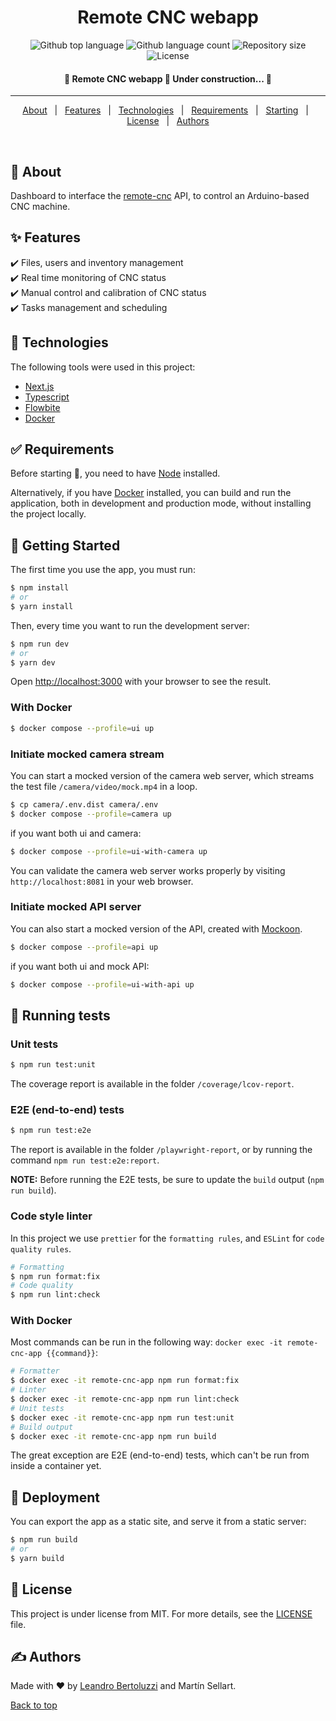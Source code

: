 <h1 align="center">Remote CNC webapp</h1>

<p align="center">
  <img alt="Github top language" src="https://img.shields.io/github/languages/top/Leandro-Bertoluzzi/remote-cnc-webapp?color=56BEB8">

  <img alt="Github language count" src="https://img.shields.io/github/languages/count/Leandro-Bertoluzzi/remote-cnc-webapp?color=56BEB8">

  <img alt="Repository size" src="https://img.shields.io/github/repo-size/Leandro-Bertoluzzi/remote-cnc-webapp?color=56BEB8">

  <img alt="License" src="https://img.shields.io/github/license/Leandro-Bertoluzzi/remote-cnc-webapp?color=56BEB8">
</p>

<!-- Status -->

<h4 align="center">
	🚧 Remote CNC webapp 🚀 Under construction...  🚧
</h4>

<hr>

<p align="center">
  <a href="#dart-about">About</a> &#xa0; | &#xa0;
  <a href="#sparkles-features">Features</a> &#xa0; | &#xa0;
  <a href="#rocket-technologies">Technologies</a> &#xa0; | &#xa0;
  <a href="#white_check_mark-requirements">Requirements</a> &#xa0; | &#xa0;
  <a href="#checkered_flag-getting-started">Starting</a> &#xa0; | &#xa0;
  <a href="#memo-license">License</a> &#xa0; | &#xa0;
  <a href="https://github.com/Leandro-Bertoluzzi" target="_blank">Authors</a>
</p>

<br>

## :dart: About

Dashboard to interface the [remote-cnc](https://github.com/Leandro-Bertoluzzi/remote-cnc) API, to control an Arduino-based CNC machine.

## :sparkles: Features

:heavy_check_mark: Files, users and inventory management\
:heavy_check_mark: Real time monitoring of CNC status\
:heavy_check_mark: Manual control and calibration of CNC status\
:heavy_check_mark: Tasks management and scheduling

## :rocket: Technologies

The following tools were used in this project:

-   [Next.js](https://nextjs.org/)
-   [Typescript](https://www.typescriptlang.org/)
-   [Flowbite](https://flowbite.com/)
-   [Docker](https://www.docker.com/)

## :white_check_mark: Requirements

Before starting :checkered_flag:, you need to have [Node](https://nodejs.org/en/) installed.

Alternatively, if you have [Docker](https://www.docker.com/) installed, you can build and run the application, both in development and production mode, without installing the project locally.

## :checkered_flag: Getting Started

The first time you use the app, you must run:

```bash
$ npm install
# or
$ yarn install
```

Then, every time you want to run the development server:

```bash
$ npm run dev
# or
$ yarn dev
```

Open [http://localhost:3000](http://localhost:3000) with your browser to see the result.

### With Docker

```bash
$ docker compose --profile=ui up
```

### Initiate mocked camera stream

You can start a mocked version of the camera web server, which streams the test file `/camera/video/mock.mp4` in a loop.

```bash
$ cp camera/.env.dist camera/.env
$ docker compose --profile=camera up
```

if you want both ui and camera:

```bash
$ docker compose --profile=ui-with-camera up
```

You can validate the camera web server works properly by visiting `http://localhost:8081` in your web browser.

### Initiate mocked API server

You can also start a mocked version of the API, created with [Mockoon](https://mockoon.com/).

```bash
$ docker compose --profile=api up
```

if you want both ui and mock API:

```bash
$ docker compose --profile=ui-with-api up
```

## :wrench: Running tests

### Unit tests

```bash
$ npm run test:unit
```

The coverage report is available in the folder `/coverage/lcov-report`.

### E2E (end-to-end) tests

```bash
$ npm run test:e2e
```

The report is available in the folder `/playwright-report`, or by running the command `npm run test:e2e:report`.

**NOTE:** Before running the E2E tests, be sure to update the `build` output (`npm run build`).

### Code style linter

In this project we use `prettier` for the `formatting rules`, and `ESLint` for `code quality rules`.

```bash
# Formatting
$ npm run format:fix
# Code quality
$ npm run lint:check
```

### With Docker

Most commands can be run in the following way: `docker exec -it remote-cnc-app {{command}}`:

```bash
# Formatter
$ docker exec -it remote-cnc-app npm run format:fix
# Linter
$ docker exec -it remote-cnc-app npm run lint:check
# Unit tests
$ docker exec -it remote-cnc-app npm run test:unit
# Build output
$ docker exec -it remote-cnc-app npm run build
```

The great exception are E2E (end-to-end) tests, which can't be run from inside a container yet.

## :checkered_flag: Deployment

You can export the app as a static site, and serve it from a static server:

```bash
$ npm run build
# or
$ yarn build
```

## :memo: License

This project is under license from MIT. For more details, see the [LICENSE](LICENSE.md) file.

## :writing_hand: Authors

Made with :heart: by <a href="https://github.com/Leandro-Bertoluzzi" target="_blank">Leandro Bertoluzzi</a> and Martín Sellart.

<a href="#top">Back to top</a>
